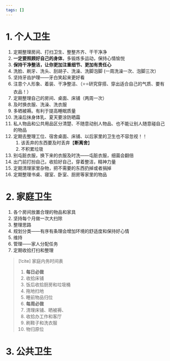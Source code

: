 ```yaml
---
tags: []
---
```

# 1. 个人卫生
1. 定期整理房间、打扫卫生、整整齐齐、干干净净
2. **一定要照顾好自己的身体**，多锻炼多运动，保持心情愉悦
3. **保持干净整洁，让你更加注重细节、更加有责任心**
4. 洗脸、刷牙、洗头、刮胡子、洗澡、洗脚泡脚 (一周洗澡一次、泡脚三次）
5. 坚持牙齿护理——牙白笑起来更好看
6. 注意个人形象、着装、干净整洁、（⭐⭐研究穿搭、穿出适合自己的气质、要有衣品！）
7. 定期整理自己的房间、桌面、床铺（两周一次）
8. 及时换衣服、洗澡、洗衣服
9. 多晒被褥。有利于提高睡眠质量
10. 洗澡后抹身体乳、夏天要涂防晒霜
11. 私人物品和公共用品区分清楚、不随意动别人物品、也不能让别人随意碰自己的物品
12. 定期去整理工位、宿舍桌面、床铺、以后家里的卫生也不容忽视！！
	1. 该丢弃的东西要及时丢弃【**断离舍**】
	2. 不积累垃圾
13. 别屯脏衣服，换下来的衣服及时洗——屯脏衣服，细菌会翻倍
14. 出门前打扮自己，收拾好自己，穿着整洁，精神力量
15. 定期清理家里杂物，把不需要的东西扔掉或者捐掉
16. 定期整理书桌、寝室、卧室、厨房等家里的物品

# 2. 家庭卫生
1. 各个房间放置合理的物品和家具
2. 坚持每个月做一次大扫除
3. 整理思路
4. 规划分类——有序有条理会增加环境的舒适度和保持好心情
5. 维持
6. 管理——家人分配任务
7. 定期收拾打扫和整理

> [!cite] 家庭内务时间表
> 1. **每日必做**
> 	1. 收拾床铺
> 	2. 饭后收拾厨房和垃圾桶
> 	3. 拖地扫地
> 	4. 睡前物品归位
> 2. **每周必做**
> 	1. 清理床铺、晒被褥、
> 	2. 收拾办工作和客厅
> 	3. 刷鞋子和洗衣服
> 	4. 物归原位
# 3. 公共卫生

